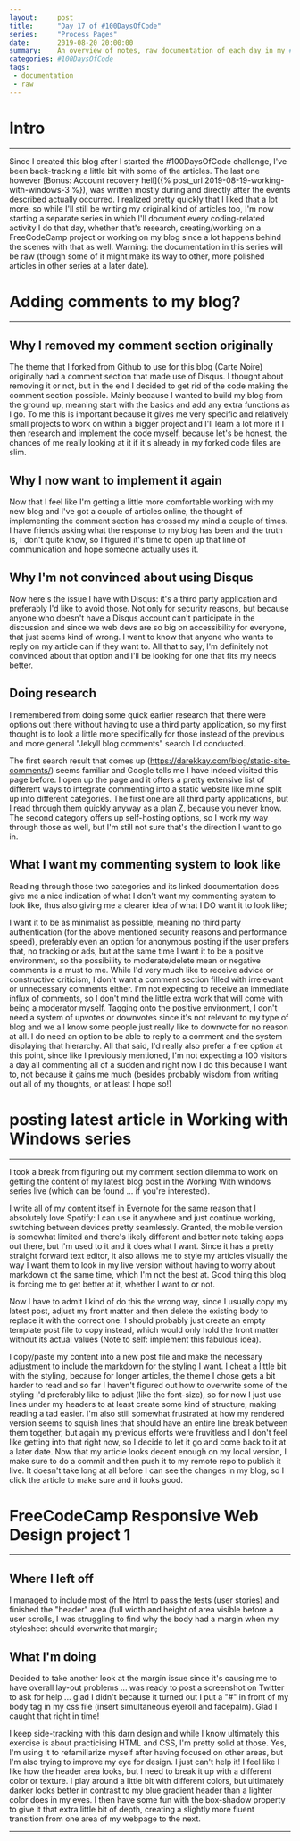 ```yaml
---
layout:     post
title:      "Day 17 of #100DaysOfCode"
series:     "Process Pages"
date:       2019-08-20 20:00:00
summary:    An overview of notes, raw documentation of each day in my #100DaysOfCode journey
categories: #100DaysOfCode
tags:
 - documentation
 - raw
---
```



# Intro
---------

Since I created this blog after I started the #100DaysOfCode challenge, I've been back-tracking a little bit with some of the articles. The last one however [Bonus: Account recovery hell]({% post_url 2019-08-19-working-with-windows-3 %}), was written mostly during and directly after the events described actually occurred. I realized pretty quickly that I liked that a lot more, so while I'll still be writing my original kind of articles too, I'm now starting a separate series in which I'll document every coding-related activity I do that day, whether that's research, creating/working on a FreeCodeCamp project or working on my blog since a lot happens behind the scenes with that as well. Warning: the documentation in this series will be raw (though some of it might make its way to other, more polished articles in other series at a later date).

# Adding comments to my blog? 
--------------------------------

## Why I removed my comment section originally

The theme that I forked from Github to use for this blog (Carte Noire) originally had a comment section that made use of Disqus. I thought about removing it or not, but in the end I decided to get rid of the code making the comment section possible. Mainly because I wanted to build my blog from the ground up, meaning start with the basics and add any extra functions as I go. To me this is important because it gives me very specific and relatively small projects to work on within a bigger project and I'll learn a lot more if I then research and implement the code myself, because let's be honest, the chances of me really looking at it if it's already in my forked code files are slim. 

## Why I now want to implement it again

Now that I feel like I'm getting a little more comfortable working with my new blog and I've got a couple of articles online, the thought of implementing the comment section has crossed my mind a couple of times. I have friends asking what the response to my blog has been and the truth is, I don't quite know, so I figured it's time to open up that line of communication and hope someone actually uses it.

## Why I'm not convinced about using Disqus
Now here's the issue I have with Disqus: it's a third party application and preferably I'd like to avoid those. Not only for security reasons, but because anyone who doesn't have a Disqus account can't participate in the discussion and since we web devs are so big on accessibility for everyone, that just seems kind of wrong. I want to know that anyone who wants to reply on my article can if they want to. All that to say, I'm definitely not convinced about that option and I'll be looking for one that fits my needs better.

## Doing research
I remembered from doing some quick earlier research that there were options out there without having to use a third party application, so my first thought is to look a little more specifically for those instead of the previous and more general "Jekyll blog comments" search I'd conducted. 

The first search result that comes up (https://darekkay.com/blog/static-site-comments/) seems familiar and Google tells me I have indeed visited this page before. I open up the page and it offers a pretty extensive list of different ways to integrate commenting into a static website like mine split up into different categories. The first one are all third party applications, but I read through them quickly anyway as a plan Z, because you never know. The second category offers up self-hosting options, so I work my way through those as well, but I'm still not sure that's the direction I want to go in. 

## What I want my commenting system to look like
Reading through those two categories and its linked documentation does give me a nice indication of what I don't want my commenting system to look like, thus also giving me a clearer idea of what I DO want it to look like;

I want it to be as minimalist as possible, meaning no third party authentication (for the above mentioned security reasons and performance speed), preferably even an option for anonymous posting if the user prefers that, no tracking or ads, but at the same time I want it to be a positive environment, so the possibility to moderate/delete mean or negative comments is a must to me. While I'd very much like to receive advice or constructive criticism, I don't want a comment section filled with irrelevant or unnecessary comments either. I'm not expecting to receive an immediate influx of comments, so I don't mind the little extra work that will come with being a moderator myself. Tagging onto the positive environment, I don't need a system of upvotes or downvotes since it's not relevant to my type of blog and we all know some people just really like to downvote for no reason at all. I do need an option to be able to reply to a comment and the system displaying that hierarchy. All that said, I'd really also prefer a free option at this point, since like I previously mentioned, I'm not expecting a 100 visitors a day all commenting all of a sudden and right now I do this because I want to, not because it gains me much (besides probably wisdom from writing out all of my thoughts, or at least I hope so!)


# posting latest article in Working with Windows series
---------------------------------------------------------

I took a break from figuring out my comment section dilemma to work on getting the content of my latest blog post in the Working With windows series live (which can be found ... if you're interested). 

I write all of my content itself in Evernote for the same reason that I absolutely love  Spotify: I can use it anywhere and just continue working, switching between devices pretty seamlessly. Granted, the mobile version is somewhat limited and there's likely different and better note taking apps out there, but I'm used to it and it does what I want. Since it has a pretty straight forward text editor, it also allows me to style my articles visually the way I want them to look in my live version without having to worry about markdown qt the same time, which I'm not the best at. Good thing this blog is forcing me to get better at it, whether I want to or not. 

Now I have to admit I kind of do this the wrong way, since I usually copy my latest post, adjust my front matter and then delete the existing body to replace it with the correct one. I should probably just create an empty template post file to copy instead, which would only hold the front matter without its actual values (Note to self: implement this fabulous idea). 

I copy/paste my content into a new post file and make the necessary adjustment to include the markdown for the styling I want. I cheat a little bit with the styling, because for longer articles, the theme I chose gets a bit harder to read and so far I haven't figured out how to overwrite some of the styling I'd preferably like to adjust (like the font-size), so for now I just use lines under my headers to at least create some kind of structure, making reading a tad easier. I'm also still somewhat frustrated at how my rendered version seems to squish lines that should have an entire line break between them together, but again my previous efforts were fruvitless and I don't feel like getting into that right now, so I decide to let it go and come back to it at a later date. Now that my article looks decent enough on my local version, I make sure to do a commit and then push it to my remote repo to publish it live. It doesn't take long at all before I can see the changes in my blog, so I click the article to make sure and it looks good. 


# FreeCodeCamp Responsive Web Design project 1 
------------------------------------------------

## Where I left off
I managed to include most of the html to pass the tests (user stories) and finished the "header" area (full width and height of area visible before a user scrolls, I was struggling to find why the body had a margin when my stylesheet should overwrite that margin;

## What I'm doing
Decided to take another look at the margin issue since it's causing me to have overall lay-out problems ... was ready to post a screenshot on Twitter to ask for help ... glad I didn't because it turned out I put a "#" in front of my body tag in my css file (insert simultaneous eyeroll and facepalm). Glad I caught that right in time! 

I keep side-tracking with this darn design and while I know ultimately this exercise is about practicising HTML and CSS, I'm pretty solid at those. Yes, I'm using it to refamiliarize myself after having focused on other areas, but I'm also trying to improve my eye for design. I just can't help it! I feel like I like how the header area looks, but I need to break it up with a different color or texture. I play around a little bit with different colors, but ultimately darker looks better in contrast to my blue gradient header than a lighter color does in my eyes. I then have some fun with the box-shadow property to give it that extra little bit of depth, creating a slightly more fluent transition from one area of my webpage to the next. 

-------------------